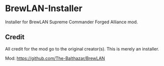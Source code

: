 # BrewLAN-Installer
Installer for BrewLAN Supreme Commander Forged Alliance mod.


## Credit

All credit for the mod go to the original creator(s). This is merely an installer.

Mod: https://github.com/The-Balthazar/BrewLAN
